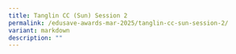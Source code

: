 ```yaml
---
title: Tanglin CC (Sun) Session 2
permalink: /edusave-awards-mar-2025/tanglin-cc-sun-session-2/
variant: markdown
description: ""
---
```


